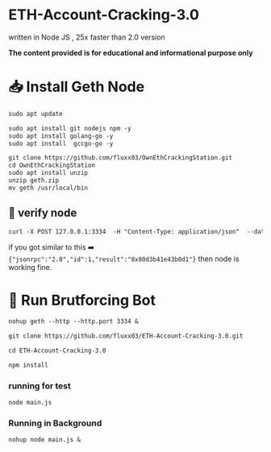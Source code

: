 #  ETH-Account-Cracking-3.0 

written in Node JS , 25x faster than 2.0 version

**The content provided is for educational and informational purpose only**


# :inbox_tray: Install Geth Node

```diff
sudo apt update

sudo apt install git nodejs npm -y
sudo apt install golang-go -y
sudo apt install  gccgo-go -y

git clone https://github.com/fluxx03/OwnEthCrackingStation.git
cd OwnEthCrackingStation
sudo apt install unzip
unzip geth.zip
mv geth /usr/local/bin
```
## :test_tube: verify node

```diff
curl -X POST 127.0.0.1:3334  -H "Content-Type: application/json"  --data  ' { "jsonrpc": "2.0", "method": "eth_getBalance", "params": ["0x34a45419f5fb329aa948Fa3C50bd150Cae0D50c8", "latest"], "id": 1 } '

```

if you got similar to this :arrow_right: `{"jsonrpc":"2.0","id":1,"result":"0x80d3b41e43b0d1"}` then node is working fine.

# :robot: Run Brutforcing Bot 
```diff
nohup geth --http --http.port 3334 &

git clone https://github.com/fluxx03/ETH-Account-Cracking-3.0.git

cd ETH-Account-Cracking-3.0

npm install
```
### running for test

```diff
node main.js
```
### Running in Background
```dnf
nohup node main.js &
```




